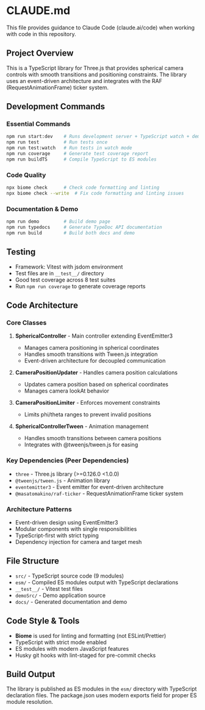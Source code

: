 # CLAUDE.md

This file provides guidance to Claude Code (claude.ai/code) when working with code in this repository.

## Project Overview

This is a TypeScript library for Three.js that provides spherical camera controls with smooth transitions and positioning constraints. The library uses an event-driven architecture and integrates with the RAF (RequestAnimationFrame) ticker system.

## Development Commands

### Essential Commands
```bash
npm run start:dev    # Runs development server + TypeScript watch + demo watch
npm run test         # Run tests once
npm run test:watch   # Run tests in watch mode
npm run coverage     # Generate test coverage report
npm run buildTS      # Compile TypeScript to ES modules
```

### Code Quality
```bash
npx biome check      # Check code formatting and linting
npx biome check --write  # Fix code formatting and linting issues
```

### Documentation & Demo
```bash
npm run demo         # Build demo page
npm run typedocs     # Generate TypeDoc API documentation
npm run build        # Build both docs and demo
```

## Testing

- Framework: Vitest with jsdom environment
- Test files are in `__test__/` directory
- Good test coverage across 8 test suites
- Run `npm run coverage` to generate coverage reports

## Code Architecture

### Core Classes

1. **SphericalController** - Main controller extending EventEmitter3
   - Manages camera positioning in spherical coordinates
   - Handles smooth transitions with Tween.js integration
   - Event-driven architecture for decoupled communication

2. **CameraPositionUpdater** - Handles camera position calculations
   - Updates camera position based on spherical coordinates
   - Manages camera lookAt behavior

3. **CameraPositionLimiter** - Enforces movement constraints
   - Limits phi/theta ranges to prevent invalid positions

4. **SphericalControllerTween** - Animation management
   - Handles smooth transitions between camera positions
   - Integrates with @tweenjs/tween.js for easing

### Key Dependencies (Peer Dependencies)
- `three` - Three.js library (>=0.126.0 <1.0.0)
- `@tweenjs/tween.js` - Animation library
- `eventemitter3` - Event emitter for event-driven architecture
- `@masatomakino/raf-ticker` - RequestAnimationFrame ticker system

### Architecture Patterns
- Event-driven design using EventEmitter3
- Modular components with single responsibilities
- TypeScript-first with strict typing
- Dependency injection for camera and target mesh

## File Structure

- `src/` - TypeScript source code (9 modules)
- `esm/` - Compiled ES modules output with TypeScript declarations
- `__test__/` - Vitest test files
- `demoSrc/` - Demo application source
- `docs/` - Generated documentation and demo

## Code Style & Tools

- **Biome** is used for linting and formatting (not ESLint/Prettier)
- TypeScript with strict mode enabled
- ES modules with modern JavaScript features
- Husky git hooks with lint-staged for pre-commit checks

## Build Output

The library is published as ES modules in the `esm/` directory with TypeScript declaration files. The package.json uses modern exports field for proper ES module resolution.